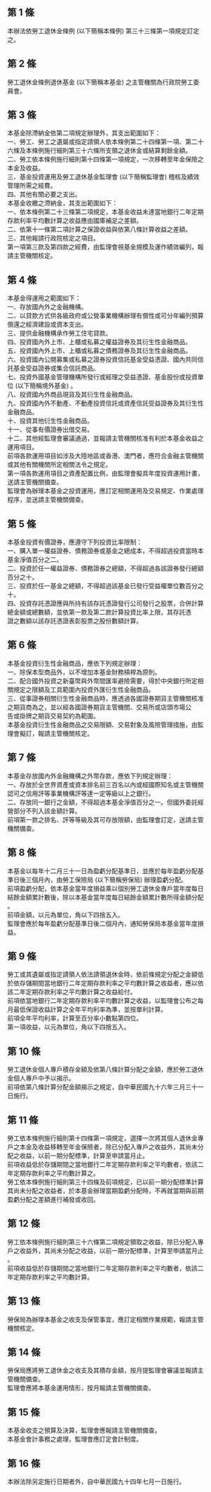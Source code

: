 第 1 條
-------
本辦法依勞工退休金條例 (以下簡稱本條例) 第三十三條第一項規定訂定  
之。

第 2 條
-------
勞工退休金條例退休基金 (以下簡稱本基金) 之主管機關為行政院勞工委  
員會。

第 3 條
-------
本基金除滯納金依第二項規定辦理外，其支出範圍如下：  
一、勞工、勞工之遺屬或指定請領人依本條例第二十四條第一項、第二十  
    六條及本條例施行細則第三十六條所支領之退休金或結算剩餘金額。  
二、勞工依本條例施行細則第十四條第一項規定，一次移轉至年金保險之  
    本金及收益。  
三、基金投資運用及勞工退休基金監理會 (以下簡稱監理會) 稽核及績效  
    管理所需之經費。  
四、其他有關必要之支出。  
本基金收繳之滯納金，其支出範圍如下：  
一、依本條例第二十三條第二項規定，本基金收益未達當地銀行二年定期  
    存款利率平均數計算之收益應由國庫補足之差額。  
二、依第十一條第二項計算之保證收益與依第八條計算收益之差額。  
三、其他報請行政院核定之項目。  
第一項第三款及第四款之經費，由監理會視基金規模及運作績效編列，報  
請主管機關核定。

第 4 條
-------
本基金得運用之範圍如下：  
一、存放國內外之金融機構。  
二、以貸款方式供各級政府或公營事業機構辦理有償性或可分年編列預算  
    償還之經濟建設或資本支出。  
三、提供金融機構承作勞工住宅貸款。  
四、投資國內外上市、上櫃或私募之權益證券及其衍生性金融商品。  
五、投資國內外上市、上櫃或私募之債務證券及其衍生性金融商品。  
六、投資國內公開募集或私募之證券投資信託基金受益憑證、國內共同信  
    託基金受益證券或集合信託商品。  
七、投資外國基金管理機構所發行或經理之受益憑證、基金股份或投資單  
    位 (以下簡稱境外基金) 。  
八、投資國內外商品現貨及其衍生性金融商品。  
九、投資國內外不動產、不動產投資信託或資產信託受益證券及其衍生性  
    金融商品。  
十、投資其他衍生性金融商品。  
十一、從事有價證券出借交易。  
十二、其他經監理會審議通過，並報請主管機關核准有利於本基金收益之  
      運用項目。  
前項各款運用項目如涉及大陸地區或香港、澳門者，應符合金融主管機關  
或其他有關機關所定相關法令之規定。  
第一項各款運用項目之資產配置比例，由監理會擬具年度投資運用計畫，  
送請主管機關備查。  
監理會為辦理本基金之投資運用，應訂定相關運用及交易規定、作業處理  
程序，並送請主管機關備查。

第 5 條
-------
本基金投資有價證券，應遵守下列投資比率限制：  
一、購入單一權益證券、債務證券或基金之總成本，不得超過投資當時本  
    基金淨值百分之二。  
二、投資於任一權益證券、債務證券之總額，不得超過各該證券發行總額  
    百分之十。  
三、投資於任一基金之總額，不得超過該基金已發行受益權單位數百分之  
    十。  
四、投資存託憑證應與所持有該存託憑證發行公司發行之股票，合併計算  
    總金額或總數額，並依第一款及第二款計算投資比率上限，其存託憑  
    證之數額以該存託憑證表彰股票之股份數額計算。

第 6 條
-------
本基金投資衍生性金融商品，應依下列規定辦理：  
一、除保本型商品外，以不增加本基金財務槓桿為原則。  
二、配合國外投資之新臺幣與外幣間匯率避險需要，得於中央銀行所定相  
    關規定之限額及工具範圍內投資外匯衍生性金融商品。  
三、從事證券相關衍生性金融商品時，應透過各國證券期貨主管機關核准  
    之期貨商為之，並以經各國證券期貨主管機關、交易所或店頭市場公  
    告或掛牌之期貨交易契約為範圍。  
本基金投資衍生性金融商品之交易限額、交易對象及風險管理措施，由監  
理會擬訂，報請主管機關核定。

第 7 條
-------
本基金存放國內外金融機構之外幣存款，應依下列規定辦理：  
一、存放於全世界資產或資本排名前三百名以內或經國際知名或主管機關  
    認可之信用評等事業機構評等達一定等級以上之銀行。  
二、存放同一銀行之金額，不得超過本基金淨值百分之一。但國外委託經  
    營部分不列入該金額計算。  
前項第一款之排名、評等等級及其可存放限額，由監理會訂定，送請主管  
機關備查。

第 8 條
-------
本基金以每年十二月三十一日為盈虧分配基準日，並應於每年盈虧分配基  
準日後三個月內，由勞工保險局 (以下簡稱勞保局) 辦理盈虧分配。  
前項盈虧分配，依本基金當年度損益乘以個別勞工退休金專戶當年度每日  
結餘金額累計數後，除以本基金當年度每日結餘金額累計數所得金額分配  
。  
前項金額，以元為單位，角以下四捨五入。  
監理會應於每年盈虧分配基準日後二個月內，通知勞保局本基金當年度損  
益。

第 9 條
-------
勞工或其遺屬或指定請領人依法請領退休金時，依前條規定分配之金額低  
於依存儲期間當地銀行二年定期存款利率之平均數計算之收益者，應以依  
該二年定期存款利率之平均數計算之收益給付。  
前項依當地銀行二年定期存款利率平均數計算之收益，以監理會公布之每  
月最低保證收益計算之全年平均利率為準，並按單利計算。  
前項全年平均利率，計算至百分率小數點第四位。  
第一項收益，以元為單位，角以下四捨五入。

第 10 條
--------
勞工退休金個人專戶積存金額及依第八條計算分配之金額，應於勞工退休  
金個人專戶中予以揭示。  
前項依第八條計算分配金額揭示之規定，自中華民國九十六年三月三十一  
日施行。

第 11 條
--------
勞工依本條例施行細則第十四條第一項規定，選擇一次將其個人退休金專  
戶之本金及收益移轉至年金保險者，除已分配入專戶之收益外，其尚未分  
配之收益，以前一期分配標準，計算至申請當月止。  
前項收益低於存儲期間之當地銀行二年定期存款利率之平均數者，依該二  
年定期存款利率之平均數計算之。  
勞工依本條例施行細則第三十四條及前項規定，已以前一期分配標準計算  
其尚未分配之收益者，於本基金辦理當期盈虧分配時，不再就當期與前期  
盈虧分配之差額進行補發或收回。

第 12 條
--------
勞工依本條例施行細則第三十六條第二項規定領取之收益，除已分配入專  
戶之收益外，其尚未分配之收益，以前一期分配標準，計算至申請當月止  
。  
前項收益低於存儲期間之當地銀行二年定期存款利率之平均數者，依該二  
年定期存款利率之平均數計算。

第 13 條
--------
勞保局為辦理本基金之收支及保管事宜，應訂定相關作業規範，報請主管  
機關核定。

第 14 條
--------
勞保局應將勞工退休金之收支及其積存金額，按月提監理會審議並報請主  
管機關備查。  
監理會應將本基金運用情形，按月報請主管機關備查。

第 15 條
--------
本基金收支之預算及決算，監理會應報請主管機關備查。  
本基金會計事務之處理，監理會應訂定會計制度。

第 16 條
--------
本辦法除另定施行日期者外，自中華民國九十四年七月一日施行。

